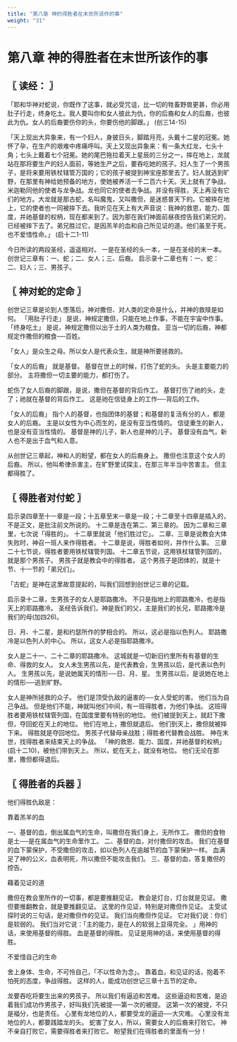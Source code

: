 ```yaml
---
title: "第八章 神的得胜者在末世所该作的事"
weight: "31"
---
```


# 第八章 神的得胜者在末世所该作的事


## 〖 读经： 〗

「耶和华神对蛇说，你既作了这事，就必受咒诅，比一切的牲畜野兽更甚，你必用肚子行走，终身吃土。我人要叫你和女人彼此为仇，你的后裔和女人的后裔，也彼此为仇。女人的后裔要伤你的头，你要伤他的脚跟。」
(创三14-15)

「天上现出大异象来，有一个妇人，身披日头，脚踏月亮，头戴十二星的冠冕。她怀了孕，在生产的艰难中疼痛呼叫。天上又现出异象来：有一条大红龙，七头十角；七头上戴着七个冠冕。她的尾巴拖拉着天上星辰的三分之一，摔在地上，龙就站在那将要生产的妇人面前，等她生产之后，要吞吃她的孩子。妇人生了一个男孩子，是将来要用铁杖辖管万国的；它的孩子被提到神宝座那里去了。妇人就逃到旷野，在那里有神给她预备的地方，使她被养活一千二百六十天。天上就有了争战，米迦勒同他的使者与龙争战。龙也同它的使者去争战。并没有得胜，天上再没有它们的地方。大龙就是那古蛇，名叫魔鬼，又叫撒但，是迷惑普天下的。它被摔在地上，它的使者也一同被摔下去。我听见在天上有大声音说：我神的救恩，能力、国度，并祂基督的权柄，现在都来到了。因为那在我们神面前昼夜控告我们弟兄的，已经被摔下去了。弟兄胜过它，是因羔羊的血和自己所见证的道。他们虽至于死，也不爱惜性命。」
(启十二1-11)

今日所读的两段圣经，遥遥相对。
一是在圣经的头一本，一是在圣经的末一本。
创世记三章有：一、蛇；二、女人；三、后裔。
启示录十二章也有：一、蛇：二、妇人；三、男孩子。

## 〖 神对蛇的定命 〗

创世记三章是论到人堕落后，神对撒但、对人类的定命是什么，并神的救赎是如何。
「用肚子行走」
是说，神规定撒但，只能在地上作事，不能在宇宙中作事。
「终身吃土」
是说，神规定撒但以出于土的人类为粮食。
亚当一切的后裔，神都规定作撒但的粮食──百姓。

「女人」是众生之母。所以女人是代表众生，就是神所要拯救的。

「女人的后裔」
就是基督。
基督在世上的时候，打伤了蛇的头。
头是主要能力的部分。
主将撒但一切主要的能力，都打伤了。

蛇伤了女人后裔的脚跟，是说，撒但在基督的背后作工。
基督打伤了祂的头，走了；祂就在基督的背后作工。
这是祂在信徒身上的工作──背后的工作。

「女人的后裔」
指个人的基督，也指团体的基督；和基督的复活有分的人，都是女人的后裔。
主是以女性为中心而生的，是没有亚当性情的。
信徒重生的新人，也是没有亚当性情的。
基督是神的儿子，新人也是神的儿子。
基督没有血气，新人也不是出于血气和人意。

从创世记三章起，神和人的盼望，都在女人的后裔身上。
撒但也注意这个女人的后裔。
所以，他叫希律杀害主，在旷野里试探主，在那三年半当中苦害主。
但主都得胜了。

## 〖 得胜者对付蛇 〗

启示录四章至十一章是一段；十五章至末一章是一段；十二章至十四章是插入的，不是正文，是批注前文所说的。
十二章是连在第二、第三章的。
因为二章和三章里，七次说「得胜的」。
十二章里就说「他们胜过它」。
二章、三章是说教会大体失败时，神召一班人来作得胜者。
十二章是说，得胜者如何，并作什么事。
三章二十七节说，得胜者要用铁杖辖管列国。
十二章五节说，这用铁杖辖管列国的，就是那个男孩子。
男孩子就是教会中的得胜者。
这个男孩子是团体的，就是十节、十一节的「弟兄们」。

「古蛇」是神在这里故意提起的，叫我们回想到创世记三章的记载。

启示录十二章，生男孩子的女人是耶路撒冷。
不只是指地上的耶路撒冷，也是指天上的耶路撒冷。
圣经告诉我们，神是我们的父，主是我们的长兄，耶路撒冷是我们的母(加四26)。

日、月、十二星，是和约瑟所作的梦相合的。
所以，这必是指以色列人。
耶路撒冷是以色列人的中心。
所以，这女人必是指耶路撒冷。

女人是二十一、二十二章的耶路撒冷。
这城就是一切新旧约里所有有基督的生命、得救的女人。
女人未生男孩以先，是代表教会，生男孩以后，是代表以色列人。
生男孩以先，是说她属天的情形──日、月、星。
生男孩以后，是说她在地上的情形──逃到旷野。

女人是神所拯救的众子。
他们是顶受仇敌的逼害的──女人受蛇的害。
他们当为自己争战。
但是他们不能，神就叫他们中间，有一班得胜者，为他们争战。
这班得胜者要用铁杖辖管列国，在国度里要有特别的地位。
他们被提到天上，就赶下撒但，夺回蛇在天上的地位。
他们在地上，撒但就退后。
他们到天上，撒但就被摔下来。
得胜就是夺回地位。
男孩子代替母亲战胜；得胜者代替教会战胜。
神在末世，找得胜者来结束天上的争战。
「神的救恩、能力、国度，并祂基督的权柄」
(启十二10)，被他们带到天上。
所以，蛇在天上，就没有地位。
他们无论在那里，撒但都得退后。

## 〖 得胜者的兵器 〗

他们得胜仇敌是：

靠着羔羊的血

一、基督的血，倒出属血气的生命，叫撒但在我们身上，无所作工。
撒但的食物是土──是在属血气的生命里作工。
二、基督的血，对付撒但的攻击。
我们在基督的血下蒙保护，不受撒但的攻击，如以色列人在逾越节的血下蒙保护一样。
血满足了神的公义，血表明死，所以撒但不能攻击我们。
三、基督的血，答复撒但的控告。

藉着见证的道

撒但在教会里所作的一切事，都是要推翻见证。
教会是灯台，灯台就是见证。
撒但要推翻教会，就是要推翻见证。
这里的作见证，特别是对撒但作见证。
主受试探时说的三句话，是对撒但作的见证。
我们当向撒但作见证。
它对我们说：你们是软弱的。
我们当对它说：「主的能力，是在人的软弱上显得完全。
」用神的话，来使用基督的得胜。
血是基督的得胜。
见证是用神的话，来使用基督的得胜。

不爱惜自己的生命

舍上身体、生命，不可怜自己，「不以性命为念」。
靠着血，和见证的话，抱着不怕死的态度，争战得胜。
这样的人，能成功创世记三章十五节的定命。

龙要吞吃将要生出来的男孩子。
所以我们有逼迫和苦难。
这些逼迫和苦难，是迫着我们成功作男孩子，好叫我们先被提──第一次的被提。
这第一次的被提，不只是福分，也是责任。
心里有龙地位的人，都要受龙的逼迫──大灾难。
心里没有龙地位的人，都要践踏龙的头。
蛇害了女人，所以，需要女人的后裔来打败它。
神不亲自打败它，需要得胜者来打败它。
盼望我们在得胜者的里面有一分！

